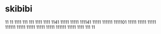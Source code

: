 # skibibi
11
11
1111
111
111
1111
1111
1141
11111
11111
111141
11111
111111
1111101
11111
11111
11111
111111
11111
11111
11111
11111
111111
11111
1111
111
11
